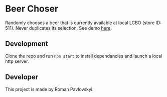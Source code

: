 # Beer Choser
Randomly chooses a beer that is currently available at local LCBO (store ID: 511). Never duplicates its selection.
See demo [here](http://rpavlovs.me/beer-chooser/).

## Development

Clone the repo and run `npm start` to install dependancies and launch a local http server.




## Developer
This project is made by Roman Pavlovskyi.
